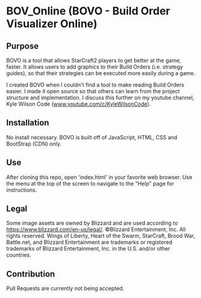 # BOV_Online (BOVO - Build Order Visualizer Online)

## Purpose
BOVO is a tool that allows StarCraft2 players to get better at the game, faster. It allows users to add graphics to their Build Orders (i.e. strategy guides), so that their strategies can be executed more easily during a game.

I created BOVO when I couldn't find a tool to make reading Build Orders easier. I made it open source so that others can learn from the project structure and implementation. I discuss this further on my youtube channel, Kyle Wilson Code (www.youtube.com/c/KyleWilsonCode).

## Installation
No install necessary. BOVO is built off of JavaScript, HTML, CSS and BootStrap (CDN) only.

## Use
After cloning this repo, open 'index.html' in your favorite web browser. Use the menu at the top of the screen to navigate to the "Help" page for instructions.

## Legal
Some image assets are owned by Blizzard and are used according to https://www.blizzard.com/en-us/legal/.
©Blizzard Entertainment, Inc. All rights reserved. Wings of Liberty, Heart of the Swarm, StarCraft, Brood War, Battle.net, and Blizzard Entertainment are trademarks or registered trademarks of Blizzard Entertainment, Inc. in the U.S. and/or other countries.

## Contribution
Pull Requests are currently not being accepted.
